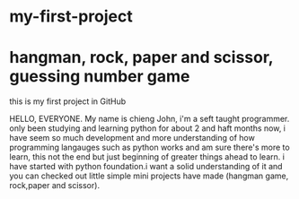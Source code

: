 # my-first-project
# hangman, rock, paper and scissor, guessing number game
this is my first project in  GitHub

HELLO, EVERYONE.
My name is chieng John, i'm a seft taught programmer. only been studying and learning python for about 2 and haft months now,
i have seem so much development and more understanding of how programming langauges such as python works and am sure there's more to learn, this not the end but 
just beginning of greater things ahead to learn. i have started with python foundation.i want a solid understanding of it and you can checked out little simple mini projects  have made (hangman game, rock,paper and scissor).
